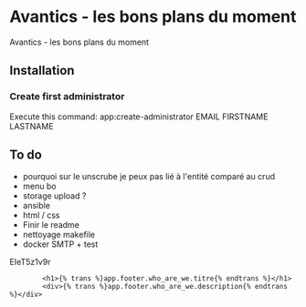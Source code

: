 # Avantics - les bons plans du moment

Avantics - les bons plans du moment

## Installation

### Create first administrator
Execute this command: app:create-administrator EMAIL FIRSTNAME LASTNAME


## To do
- pourquoi sur le unscrube je peux pas lié à l'entité comparé au crud
- menu bo
- storage upload ?
- ansible
- html / css
- Finir le readme
- nettoyage makefile 
- docker SMTP + test




EIeT5z1v9r

			<h1>{% trans %}app.footer.who_are_we.titre{% endtrans %}</h1>
			<div>{% trans %}app.footer.who_are_we.description{% endtrans %}</div>